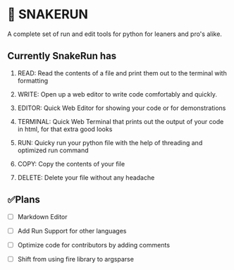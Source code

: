 # 🐍 SNAKERUN

A complete set of run and edit tools for python for leaners and pro's alike.

## Currently  SnakeRun has

1. READ: Read the contents of a file and print them out to the terminal with formatting

2. WRITE: Open up a web editor to write code comfortably and quickly.

3. EDITOR: Quick Web Editor for showing your code or for demonstrations

4. TERMINAL: Quick Web Terminal that prints out the output of your code in html, for that extra good looks

5. RUN: Quicky run your python file with the help of threading and optimized run command

6. COPY: Copy the contents of your file

7. DELETE: Delete your file without any headache

## ✅Plans

- [ ] Markdown Editor

- [ ] Add Run Support for other languages

- [ ] Optimize code for contributors by adding comments

- [ ] Shift from using fire library to argsparse